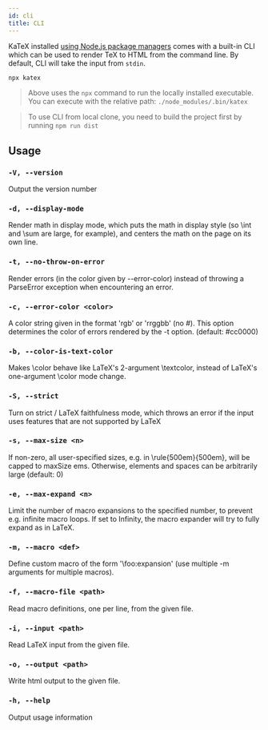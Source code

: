 ```yaml
---
id: cli
title: CLI
---
```


KaTeX installed [using Node.js package managers](node.md) comes with a built-in CLI
which can be used to render TeX to HTML from the command line. By default, CLI will
take the input from `stdin`.

```bash
npx katex
```

> Above uses the `npx` command to run the locally installed executable.
You can execute with the relative path: `./node_modules/.bin/katex`

> To use CLI from local clone, you need to build the project first by
running `npm run dist`

## Usage

### `-V, --version`
Output the version number

### `-d, --display-mode`
Render math in display mode, which puts the math in display style (so \int and \sum are large, for example), and centers the math on the page on its own line.

### `-t, --no-throw-on-error`
Render errors (in the color given by --error-color) instead of throwing a ParseError exception when encountering an error.

### `-c, --error-color <color>`
A color string given in the format 'rgb' or 'rrggbb' (no #). This option determines the color of errors rendered by the -t option. (default: #cc0000)

### `-b, --color-is-text-color`
Makes \color behave like LaTeX's 2-argument \textcolor, instead of LaTeX's one-argument \color mode change.

### `-S, --strict`
Turn on strict / LaTeX faithfulness mode, which throws an error if the input uses features that are not supported by LaTeX

### `-s, --max-size <n>`
If non-zero, all user-specified sizes, e.g. in \rule{500em}{500em}, will be capped to maxSize ems. Otherwise, elements and spaces can be arbitrarily large (default: 0)

### `-e, --max-expand <n>`
Limit the number of macro expansions to the specified number, to prevent e.g. infinite macro loops.  If set to Infinity, the macro expander will try to fully expand as in LaTeX.

### `-m, --macro <def>`
Define custom macro of the form '\foo:expansion' (use multiple -m arguments for multiple macros).

### `-f, --macro-file <path>`
Read macro definitions, one per line, from the given file.

### `-i, --input <path>`
Read LaTeX input from the given file.

### `-o, --output <path>`
Write html output to the given file.

### `-h, --help`
Output usage information
